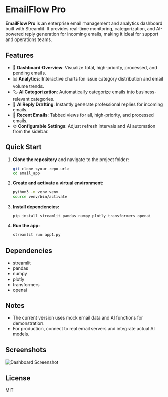 # EmailFlow Pro

**EmailFlow Pro** is an enterprise email management and analytics dashboard built with Streamlit. It provides real-time monitoring, categorization, and AI-powered reply generation for incoming emails, making it ideal for support and operations teams.

## Features

- 📧 **Dashboard Overview**: Visualize total, high-priority, processed, and pending emails.
- 📊 **Analytics**: Interactive charts for issue category distribution and email volume trends.
- 🏷️ **AI Categorization**: Automatically categorize emails into business-relevant categories.
- 🤖 **AI Reply Drafting**: Instantly generate professional replies for incoming emails.
- 📨 **Recent Emails**: Tabbed views for all, high-priority, and processed emails.
- ⚙️ **Configurable Settings**: Adjust refresh intervals and AI automation from the sidebar.

## Quick Start

1. **Clone the repository** and navigate to the project folder:
   ```bash
   git clone <your-repo-url>
   cd email_app
   ```
2. **Create and activate a virtual environment:**
   ```bash
   python3 -m venv venv
   source venv/bin/activate
   ```
3. **Install dependencies:**
   ```bash
   pip install streamlit pandas numpy plotly transformers openai
   ```
4. **Run the app:**
   ```bash
   streamlit run app1.py
   ```

## Dependencies
- streamlit
- pandas
- numpy
- plotly
- transformers
- openai

## Notes
- The current version uses mock email data and AI functions for demonstration.
- For production, connect to real email servers and integrate actual AI models.

## Screenshots
![Dashboard Screenshot](screenshot.png)

## License
MIT
